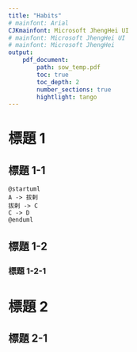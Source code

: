 ```yaml
---
title: "Habits"
# mainfont: Arial
CJKmainfont: Microsoft JhengHei UI
# mainfont: Microsoft JhengHei UI
# mainfont: Microsoft JhengHei
output: 
    pdf_document:
        path: sow_temp.pdf
        toc: true
        toc_depth: 2
        number_sections: true
        hightlight: tango
---
```


# 標題 1
## 標題 1-1
```plantuml
@startuml
A -> 拔剌
拔剌 -> C
C -> D
@enduml
```

## 標題 1-2
### 標題 1-2-1

# 標題 2
## 標題 2-1
